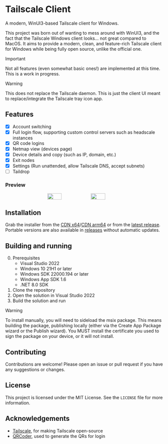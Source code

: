# Tailscale Client
A modern, WinUI3-based Tailscale client for Windows.

This project was born out of wanting to mess around with WinUI3, and the fact that the Tailscale Windows client looks... not great compared to MacOS.
It aims to provide a modern, clean, and feature-rich Tailscale client for Windows while being fully open source, unlike the official one.

> [!IMPORTANT]
> Not all features (even somewhat basic ones!) are implemented at this time. This is a work in progress.

> [!WARNING]
> This does not replace the Tailscale daemon. This is just the client UI meant to replace/integrate the Tailscale tray icon app.

## Features
- [x] Account switching
- [x] Full login flow, supporting custom control servers such as headscale instances
- [x] QR code logins
- [x] Netmap view (devices page)
- [x] Device details and copy (such as IP, domain, etc.)
- [x] Exit nodes
- [x] Settings (Run unattended, allow Tailscale DNS, accept subnets)
- [ ] Taildrop

### Preview

<p style="display:flex;justify-content:center;column-gap:8%;">
  <img style="text-align:center" src="https://raw.githubusercontent.com/uwu/tailscale-client/refs/heads/main/Publishing/login.png" width="30%" />
  <img style="text-alignt:center" src="https://raw.githubusercontent.com/uwu/tailscale-client/refs/heads/main/Publishing/preview.png" width="30%" />
</p>

## Installation

Grab the installer from the [CDN x64](https://tsc.xirreal.dev/TailscaleClient-win-x64-Setup.exe)/[CDN arm64](https://tsc.xirreal.dev/TailscaleClient-win-arm64-Setup.exe) or from the [latest release](https://github.com/uwu/tailscale-client/releases/latest).
Portable versions are also available in [releases](https://github.com/uwu/tailscale-client/releases/latest) without automatic updates.

## Building and running
0. Prerequisites
   - Visual Studio 2022
   - Windows 10 21H1 or later
   - Windows SDK 22000.194 or later
   - Windows App SDK 1.6
   - .NET 8.0 SDK
1. Clone the repository
2. Open the solution in Visual Studio 2022
3. Build the solution and run

> [!WARNING]
> To install manually, you will need to sideload the msix package. This means building the package, publishing locally (either via the Create App Package wizard or the Publish wizard).
> You MUST install the certificate you used to sign the package on your device, or it will not install.

## Contributing
Contributions are welcome! Please open an issue or pull request if you have any suggestions or changes.

## License
This project is licensed under the MIT License. See the `LICENSE` file for more information.

## Acknowledgements
- [Tailscale](https://tailscale.com), for making Tailscale open-source
- [QRCoder](https://github.com/codebude/QRCoder), used to generate the QRs for login
